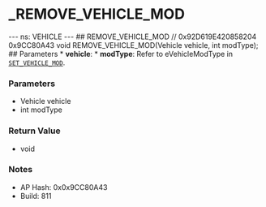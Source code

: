 # _REMOVE_VEHICLE_MOD

--- ns: VEHICLE --- ## REMOVE_VEHICLE_MOD  // 0x92D619E420858204 0x9CC80A43 void REMOVE_VEHICLE_MOD(Vehicle vehicle, int modType);   ## Parameters * **vehicle**: * **modType**: Refer to eVehicleModType in [`SET_VEHICLE_MOD`](#_0x6AF0636DDEDCB6DD).

### Parameters
* Vehicle vehicle
* int modType

### Return Value
* void

### Notes
* AP Hash: 0x0x9CC80A43
* Build: 811

